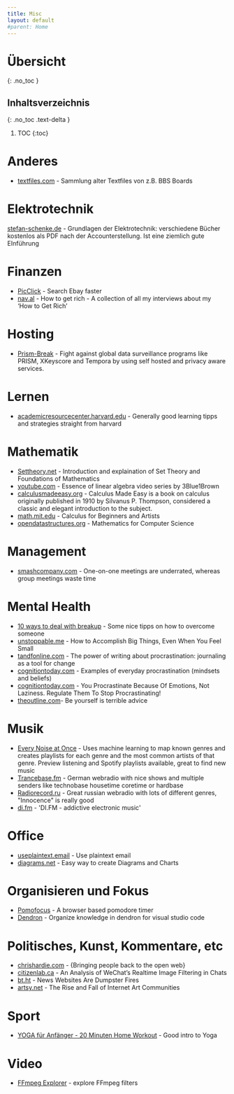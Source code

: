 ```yaml
---
title: Misc
layout: default
#parent: Home
---
```


# Übersicht
{: .no_toc }

## Inhaltsverzeichnis
{: .no_toc .text-delta }

1. TOC
{:toc}

# Anderes
* [textfiles.com](http://textfiles.com/) - Sammlung alter Textfiles von z.B. BBS Boards

# Elektrotechnik
[stefan-schenke.de](http://www.stefan-schenke.de/get/) - Grundlagen der Elektrotechnik: verschiedene Bücher kostenlos als PDF nach der Accounterstellung. Ist eine ziemlich gute EInführung

# Finanzen
* [PicClick](https://picclick.de/) - Search Ebay faster
* [nav.al](https://nav.al/rich) - How to get rich - A collection of all my interviews about my ‘How to Get Rich’ 

# Hosting
* [Prism-Break](https://prism-break.org/en/) - Fight against global data surveillance programs like PRISM, XKeyscore and Tempora by using self hosted and privacy aware services.

# Lernen
* [academicresourcecenter.harvard.edu](https://academicresourcecenter.harvard.edu/learning-practices-backed-research) - Generally good learning tipps and strategies straight from harvard

# Mathematik
* [Settheory.net](https://settheory.net/) - Introduction and explaination of Set Theory and Foundations of Mathematics
* [youtube.com](https://www.youtube.com/playlist?list=PLZHQObOWTQDPD3MizzM2xVFitgF8hE_ab) - Essence of linear algebra video series by 3Blue1Brown
* [calculusmadeeasy.org](https://www.calculusmadeeasy.org/) - Calculus Made Easy is a book on calculus originally published in 1910 by Silvanus P. Thompson, considered a classic and elegant introduction to the subject.
* [math.mit.edu](http://www-math.mit.edu/~djk/calculus_beginners/) - Calculus for Beginners and Artists
* [opendatastructures.org](https://opendatastructures.org/mcs.pdf) - Mathematics for Computer Science

# Management
* [smashcompany.com](http://www.smashcompany.com/business/one-on-one-meetings-are-underrated-whereas-group-meetings-waste-time) - One-on-one meetings are underrated, whereas group meetings waste time

# Mental Health
* [10 ways to deal with breakup](https://thoughtcatalog.com/zaron-burnett-iii/2013/05/10-ways-to-deal-with-losing-the-one-person-you-want/) - Some nice tipps on how to overcome someone
* [unstoppable.me](https://unstoppable.me/accomplish-big-things/) - How to Accomplish Big Things, Even When You Feel Small
* [tandfonline.com](https://www.tandfonline.com/doi/abs/10.1080/0309877X.2019.1702154) - The power of writing about procrastination: journaling as a tool for change
* [cognitiontoday.com](https://cognitiontoday.com/examples-of-everyday-procrastination-mindsets-and-beliefs/) - Examples of everyday procrastination (mindsets and beliefs) 
* [cognitiontoday.com](https://cognitiontoday.com/you-procrastinate-because-of-emotions-not-laziness-regulate-them-to-stop-procrastinating/) - You Procrastinate Because Of Emotions, Not Laziness. Regulate Them To Stop Procrastinating! 
* [theoutline.com](https://theoutline.com/post/7142/be-yourself-is-terrible-advice?zd=3&zi=d4auwi2h)- Be yourself is terrible advice

# Musik
* [Every Noise at Once](https://everynoise.com/) - Uses machine learning to map known genres and creates playlists for each genre and the most common artists of that genre. Preview listening and Spotify playlists available, great to find new music
* [Trancebase.fm](https://www.trancebase.fm/) - German webradio with nice shows and multiple senders like technobase housetime coretime or hardbase
* [Radiorecord.ru](https://www.radiorecord.ru/) - Great russian webradio with lots of different genres, "Innocence" is really good
* [di.fm](https://www.di.fm/) - 'DI.FM - addictive electronic music'

# Office
* [useplaintext.email](https://useplaintext.email/) - Use plaintext email
* [diagrams.net](https://app.diagrams.net/) - Easy way to create Diagrams and Charts

# Organisieren und Fokus
* [Pomofocus](https://pomofocus.io/) - A browser based pomodore timer
* [Dendron](https://www.dendron.so/) - Organize knowledge in dendron for visual studio code

# Politisches, Kunst, Kommentare, etc
* [chrishardie.com](https://chrishardie.com/2018/04/rebuilding-open-web/) - {Bringing people back to the open web}
* [citizenlab.ca](https://citizenlab.ca/2019/07/cant-picture-this-2-an-analysis-of-wechats-realtime-image-filtering-in-chats/) - An Analysis of WeChat’s Realtime Image Filtering in Chats
* [bt.ht](https://bt.ht/news-websites-are-dumpster-fires/) - News Websites Are Dumpster Fires
* [artsy.net](https://www.artsy.net/article/artsy-editorial-rise-fall-internet-art-communities) - The Rise and Fall of Internet Art Communities

# Sport
* [YOGA für Anfänger - 20 Minuten Home Workout](https://www.youtube.com/watch?v=UErN1VLCXC0) - Good intro to Yoga

# Video
* [FFmpeg Explorer](https://ffmpeg.lav.io/) - explore FFmpeg filters
